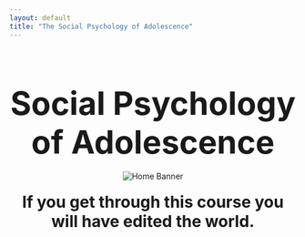 ```yaml
---
layout: default
title: "The Social Psychology of Adolescence"
---
```

<div style="text-align: center;">
  <h1 style="font-size: 4em; margin-bottom: 0.3em;">Social Psychology of Adolescence</h1>
</div>    

<div style="text-align: center;">
  <img src="{{ '/home/home_banner.webp' | relative_url }}" alt="Home Banner" style="max-width: 100%; height: auto; margin-bottom: 20px;">
</div>

<div style="text-align: center;">
  <h2 style="font-size: 2em; margin-top: 0; margin-bottom: 1em;">If you get through this course you will have edited the world.</h2>
</div>
